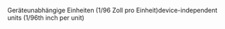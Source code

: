 <span data-ttu-id="439d6-101">Geräteunabhängige Einheiten (1/96 Zoll pro Einheit)</span><span class="sxs-lookup"><span data-stu-id="439d6-101">device-independent units (1/96th inch per unit)</span></span>